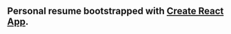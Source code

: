 ## Personal resume bootstrapped with [Create React App](https://github.com/facebook/create-react-app).
